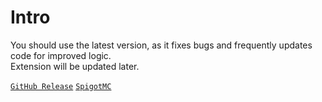 # Intro

You should use the latest version, as it fixes bugs and frequently updates code for improved logic.  
Extension will be updated later.

[`GitHub Release`](https://github.com/MCEngine-Engine/artificialintelligence/releases)
[`SpigotMC`](https://www.spigotmc.org/resources/artificialintelligence-engine.124931/)
